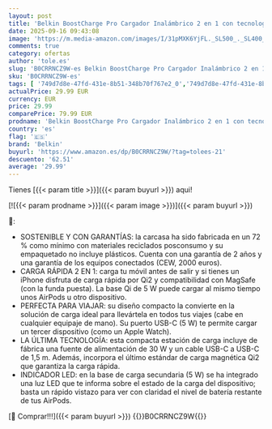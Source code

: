 ```yaml
---
layout: post
title: 'Belkin BoostCharge Pro Cargador Inalámbrico 2 en 1 con tecnología Magnética Qi2  15W  Estacion de Carga Rápida Inalámbrica Compatible con Magsafe para iPhone 17  iPhone Air  Pixelsnap  AirPods - Negro'
date: 2025-09-16 09:43:08
image: 'https://m.media-amazon.com/images/I/31pMXK6YjFL._SL500_._SL400_.jpg'
comments: true
category: ofertas
author: 'tole.es'
slug: 'B0CRRNCZ9W-es Belkin BoostCharge Pro Cargador Inalámbrico 2 en 1 con...'
sku: 'B0CRRNCZ9W-es'
tags: [ '749d7d8e-47fd-431e-8b51-348b70f767e2_0','749d7d8e-47fd-431e-8b51-348b70f767e2_6901','Accesorios para móviles','Arborist Merchandising Root','Cargadores de móvil por inducción','Cargadores para móviles','Comunicación móvil y accesorios','Electrónica','Self Service','Special Features Stores','Top Brands Tech Peripherals','Top Brands Tech Selection','belkin','iphone','magsafe','🇪🇸', ]
actualPrice: 29.99 EUR
currency: EUR
price: 29.99
comparePrice: 79.99 EUR
prodname: 'Belkin BoostCharge Pro Cargador Inalámbrico 2 en 1 con tecnología Magnética Qi2  15W  Estacion de Carga Rápida Inalámbrica Compatible con Magsafe para iPhone 17  iPhone Air  Pixelsnap  AirPods - Negro'
country: 'es'
flag: '🇪🇸'
brand: 'Belkin'
buyurl: 'https://www.amazon.es/dp/B0CRRNCZ9W/?tag=tolees-21'
descuento: '62.51'
average: '29.99'
---
```


Tienes [{{< param title >}}]({{< param buyurl >}}) aqui!

[![{{< param prodname >}}]({{< param image >}})]({{< param buyurl >}})

🔎:

- SOSTENIBLE Y CON GARANTÍAS: la carcasa ha sido fabricada en un 72 % como mínimo con materiales reciclados posconsumo y su empaquetado no incluye plásticos. Cuenta con una garantía de 2 años y una garantía de los equipos conectados (CEW, 2000 euros).
- CARGA RÁPIDA 2 EN 1: carga tu móvil antes de salir y si tienes un iPhone disfruta de carga rápida por Qi2 y compatibilidad con MagSafe (con la funda puesta). La base Qi de 5 W puede cargar al mismo tiempo unos AirPods u otro dispositivo.
- PERFECTA PARA VIAJAR: su diseño compacto la convierte en la solución de carga ideal para llevártela en todos tus viajes (cabe en cualquier equipaje de mano). Su puerto USB-C (5 W) te permite cargar un tercer dispositivo (como un Apple Watch).
- LA ÚLTIMA TECNOLOGÍA: esta compacta estación de carga incluye de fábrica una fuente de alimentación de 30 W y un cable USB-C a USB-C de 1,5 m. Además, incorpora el último estándar de carga magnética Qi2 que garantiza la carga rápida.
- INDICADOR LED: en la base de carga secundaria (5 W) se ha integrado una luz LED que te informa sobre el estado de la carga del dispositivo; basta un rápido vistazo para ver con claridad el nivel de batería restante de tus AirPods.

[🛒 Comprar!!!]({{< param buyurl >}})
{{<world>}}B0CRRNCZ9W{{</world>}}

